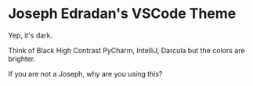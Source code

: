 # Joseph Edradan's VSCode Theme

Yep, it's dark.

Think of Black High Contrast PyCharm, IntelliJ, Darcula but the colors are brighter.

If you are not a Joseph, why are you using this?